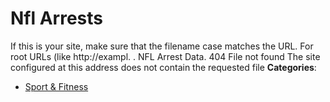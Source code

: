 # Nfl Arrests


If this is your site, make sure that the filename case matches the URL.  For root URLs (like http://exampl. . NFL Arrest Data.  404 File not found The site configured at this address does not contain the requested file
**Categories**:

- [Sport & Fitness](https://github/awesome-apis/awesome-apis#sport-and-fitness)



